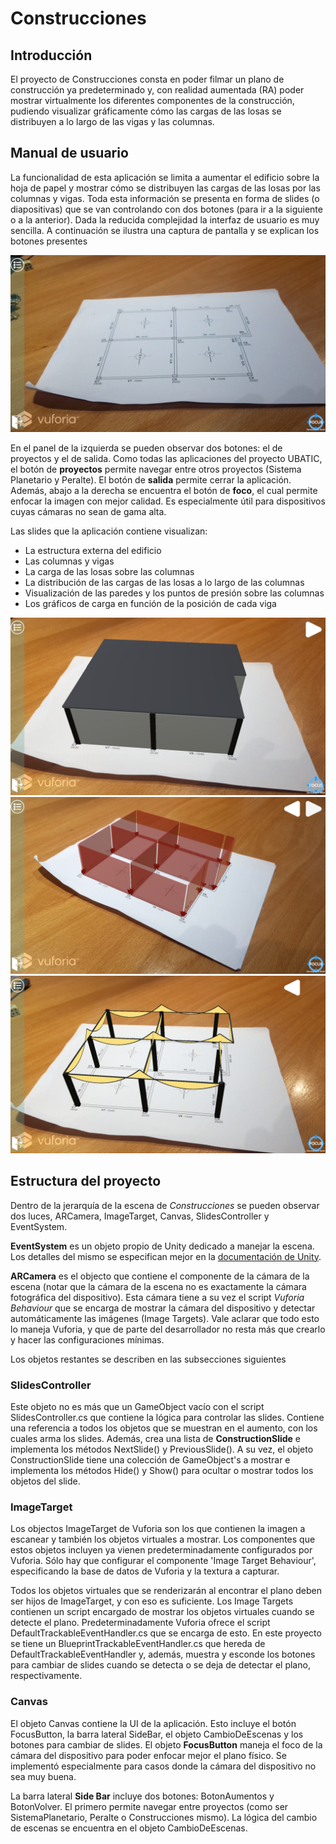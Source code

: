 # Construcciones


## Introducción

El proyecto de Construcciones consta en poder filmar un plano de construcción ya predeterminado y, con realidad aumentada (RA) poder mostrar virtualmente los diferentes componentes de la construcción, pudiendo visualizar gráficamente cómo las cargas de las losas se distribuyen a lo largo de las vigas y las columnas.


## Manual de usuario

La funcionalidad de esta aplicación se limita a aumentar el edificio sobre la hoja de papel y mostrar cómo se distribuyen las cargas de las losas por las columnas y vigas. Toda esta información se presenta en forma de slides (o diapositivas) que se van controlando con dos botones (para ir a la siguiente o a la anterior). Dada la reducida complejidad la interfaz de usuario es muy sencilla. A continuación se ilustra una captura de pantalla y se explican los botones presentes

<img src="Images/construcciones_init.jpg">

En el panel de la izquierda se pueden observar dos botones: el de proyectos y el de salida. Como todas las aplicaciones del proyecto UBATIC, el botón de **proyectos** permite navegar entre otros proyectos (Sistema Planetario y Peralte). El botón de **salida** permite cerrar la aplicación. Además, abajo a la derecha se encuentra el botón de **foco**, el cual permite enfocar la imagen con mejor calidad. Es especialmente útil para dispositivos cuyas cámaras no sean de gama alta.

Las slides que la aplicación contiene visualizan:

- La estructura externa del edificio
- Las columnas y vigas
- La carga de las losas sobre las columnas
- La distribución de las cargas de las losas a lo largo de las columnas
- Visualización de las paredes y los puntos de presión sobre las columnas
- Los gráficos de carga en función de la posición de cada viga

<img src="Images/construcciones_edificio_ext.jpg">

<img src="Images/construcciones_cargas_columnas.jpg">

<img src="Images/construcciones_cargas_vigas.jpg">


## Estructura del proyecto

Dentro de la jerarquía de la escena de _Construcciones_ se pueden observar dos luces, ARCamera, ImageTarget, Canvas, SlidesController y EventSystem.  

**EventSystem** es un objeto propio de Unity dedicado a manejar la escena. Los detalles del mismo se especifican mejor en la [documentación de Unity](https://docs.unity3d.com/ScriptReference/EventSystems.EventSystem.html).

**ARCamera** es el objecto que contiene el componente de la cámara de la escena (notar que la cámara de la escena no es exactamente la cámara fotográfica del dispositivo). Esta cámara tiene a su vez el script _Vuforia Behaviour_ que se encarga de mostrar la cámara del dispositivo y detectar automáticamente las imágenes (Image Targets). Vale aclarar que todo esto lo maneja Vuforia, y que de parte del desarrollador no resta más que crearlo y hacer las configuraciones mínimas.  

Los objetos restantes se describen en las subsecciones siguientes

### SlidesController  

Este objeto no es más que un GameObject vacío con el script SlidesController.cs que contiene la lógica para controlar las slides. Contiene una referencia a todos los objetos que se muestran en el aumento, con los cuales arma los slides. Además, crea una lista de **ConstructionSlide** e implementa los métodos NextSlide() y PreviousSlide(). A su vez, el objeto ConstructionSlide tiene una colección de GameObject's a mostrar e implementa los métodos Hide() y Show() para ocultar o mostrar todos los objetos del slide.

### ImageTarget

Los objectos ImageTarget de Vuforia son los que contienen la imagen a escanear y también los objetos virtuales a mostrar. Los componentes que estos objetos incluyen ya vienen predeterminadamente configurados por Vuforia. Sólo hay que configurar el componente 'Image Target Behaviour', especificando la base de datos de Vuforia y la textura a capturar.

Todos los objetos virtuales que se renderizarán al encontrar el plano deben ser hijos de ImageTarget, y con eso es suficiente. Los Image Targets contienen un script encargado de mostrar los objetos virtuales cuando se detecte el plano. Predeterminadamente Vuforia ofrece el script DefaultTrackableEventHandler.cs que se encarga de esto. En este proyecto se tiene un BlueprintTrackableEventHandler.cs que hereda de DefaultTrackableEventHandler y, además, muestra y esconde los botones para cambiar de slides cuando se detecta o se deja de detectar el plano, respectivamente.

### Canvas

El objeto Canvas contiene la UI de la aplicación. Esto incluye el botón FocusButton, la barra lateral SideBar, el objeto CambioDeEscenas y los botones para cambiar de slides. El objeto **FocusButton** maneja el foco de la cámara del dispositivo para poder enfocar mejor el plano físico. Se implementó especialmente para casos donde la cámara del dispositivo no sea muy buena.  

La barra lateral **Side Bar** incluye dos botones: BotonAumentos y BotonVolver. El primero permite navegar entre proyectos (como ser SistemaPlanetario, Peralte o Construcciones mismo). La lógica del cambio de escenas se encuentra en el objeto CambioDeEscenas.
